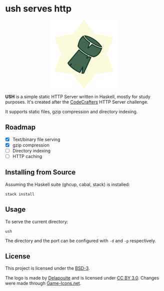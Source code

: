 # ush serves http

<p align="center">
    <img width="220" src="https://github.com/CrociDB/ush/blob/main/images/logo.png?raw=true">
</p>

**USH** is a simple static HTTP Server written in Haskell, mostly for study purposes. It's created after the [CodeCrafters](https://app.codecrafters.io/r/healthy-otter-219488) HTTP Server challenge.

It supports static files, gzip compression and directory indexing.

## Roadmap

 - [x] Text/binary file serving
 - [x] gzip compression
 - [ ] Directory indexing
 - [ ] HTTP caching

## Installing from Source

Assuming the Haskell suite (ghcup, cabal, stack) is installed:

```shell
stack install
```

## Usage

To serve the current directory:

```shell
ush
```

The directory and the port can be configured with `-d` and `-p` respectively.

## License

This project is licensed under the [BSD-3](LICENSE.md).

The logo is made by [Delapouite](https://delapouite.com/) and is licensed under [CC BY 3.0](https://creativecommons.org/licenses/by/3.0/). Changes were made through [Game-Icons.net](https://game-icons.net/tags/bottle.html).
